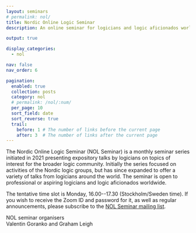 ```yaml
---
layout: seminars
# permalink: nol/
title: Nordic Online Logic Seminar
description: An online seminar for logicians and logic aficionados worldwide.

output: true

display_categories:
  - nol

nav: false
nav_order: 6

pagination:
  enabled: true
  collection: posts
  category: nol
  # permalink: /nol/:num/
  per_page: 10
  sort_field: date
  sort_reverse: true
  trail:
    before: 1 # The number of links before the current page
    after: 3  # The number of links after the current page
---
```


The Nordic Online Logic Seminar (NOL Seminar) is a monthly seminar series initiated in 2021 presenting expository talks by logicians on topics of interest for the broader logic community. 
Initially the series focused on activities of the Nordic logic groups, but has since expanded to offer a variety of talks from logicians around the world.
The seminar is open to professional or aspiring logicians and logic aficionados worldwide.

The tentative time slot is Monday, 16.00--17.30 (Stockholm/Sweden time).
If you wish to receive the Zoom ID and password for it, as well as regular announcements, please subscribe to the [NOL Seminar mailing list](https://listserv.gu.se/sympa/subscribe/nordiclogic).

NOL seminar organisers\
Valentin Goranko and Graham Leigh
